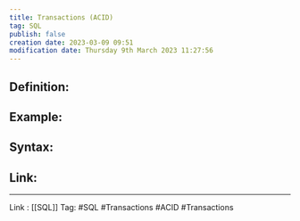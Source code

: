 ```yaml
---
title: Transactions (ACID)
tag: SQL
publish: false
creation date: 2023-03-09 09:51
modification date: Thursday 9th March 2023 11:27:56
---
```


## Definition:
## Example:
## Syntax:
## Link:
---
Link : [[SQL]]
Tag: #SQL #Transactions #ACID #Transactions